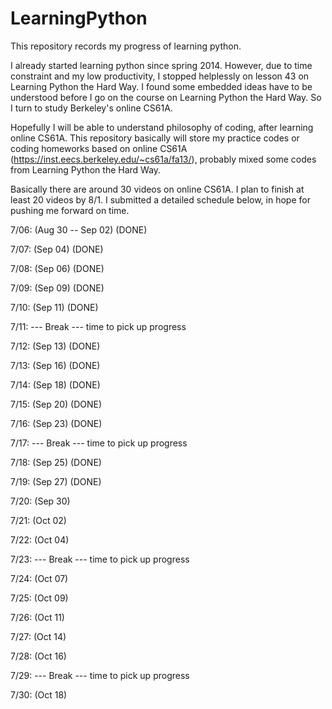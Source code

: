 LearningPython
==============

This repository records my progress of learning python.

I already started learning python since spring 2014. However, due to time constraint and my low productivity, I stopped
helplessly on lesson 43 on Learning Python the Hard Way. I found some embedded ideas have to be understood before I go on
the course on Learning Python the Hard Way. So I turn to study Berkeley's online CS61A.

Hopefully I will be able to understand philosophy of coding, after learning online CS61A. This repository basically will
store my practice codes or coding homeworks based on online CS61A (https://inst.eecs.berkeley.edu/~cs61a/fa13/), probably mixed some codes from Learning Python the Hard
Way.

Basically there are around 30 videos on online CS61A. I plan to finish at least 20 videos by 8/1. I submitted a detailed
schedule below, in hope for pushing me forward on time.

7/06: (Aug 30 -- Sep 02) (DONE)

7/07: (Sep 04) (DONE)

7/08: (Sep 06) (DONE)

7/09: (Sep 09) (DONE)

7/10: (Sep 11) (DONE)

7/11: --- Break --- time to pick up progress

7/12: (Sep 13) (DONE)

7/13: (Sep 16) (DONE)

7/14: (Sep 18) (DONE)

7/15: (Sep 20) (DONE)

7/16: (Sep 23) (DONE)

7/17: --- Break --- time to pick up progress

7/18: (Sep 25) (DONE)

7/19: (Sep 27) (DONE)

7/20: (Sep 30)

7/21: (Oct 02)

7/22: (Oct 04)

7/23: --- Break --- time to pick up progress

7/24: (Oct 07)

7/25: (Oct 09)

7/26: (Oct 11)

7/27: (Oct 14)

7/28: (Oct 16)

7/29: --- Break --- time to pick up progress

7/30: (Oct 18)







